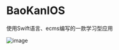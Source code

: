 # BaoKanIOS

使用Swift语言、ecms编写的一款学习型应用

![image](https://github.com/6ag/BaoKanIOS/blob/master/baokanios.png)
